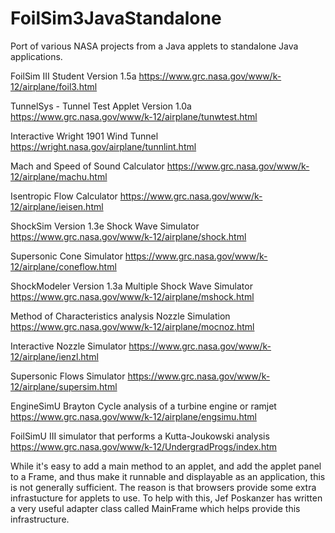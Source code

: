 # FoilSim3JavaStandalone
Port of various NASA projects from a Java applets to standalone Java applications.

FoilSim III Student Version 1.5a
https://www.grc.nasa.gov/www/k-12/airplane/foil3.html

TunnelSys - Tunnel Test Applet Version 1.0a
https://www.grc.nasa.gov/www/k-12/airplane/tunwtest.html

Interactive Wright 1901 Wind Tunnel
https://wright.nasa.gov/airplane/tunnlint.html

Mach and Speed of Sound Calculator
https://www.grc.nasa.gov/www/k-12/airplane/machu.html

Isentropic Flow Calculator
https://www.grc.nasa.gov/www/k-12/airplane/ieisen.html

ShockSim Version 1.3e Shock Wave Simulator
https://www.grc.nasa.gov/www/k-12/airplane/shock.html

Supersonic Cone Simulator
https://www.grc.nasa.gov/www/k-12/airplane/coneflow.html

ShockModeler Version 1.3a Multiple Shock Wave Simulator
https://www.grc.nasa.gov/www/k-12/airplane/mshock.html

Method of Characteristics analysis Nozzle Simulation
https://www.grc.nasa.gov/www/k-12/airplane/mocnoz.html

Interactive Nozzle Simulator
https://www.grc.nasa.gov/www/k-12/airplane/ienzl.html

Supersonic Flows Simulator
https://www.grc.nasa.gov/www/k-12/airplane/supersim.html

EngineSimU Brayton Cycle analysis of a turbine engine or ramjet
https://www.grc.nasa.gov/www/k-12/airplane/engsimu.html

FoilSimU III simulator that performs a Kutta-Joukowski analysis
https://www.grc.nasa.gov/www/k-12/UndergradProgs/index.htm

While it's easy to add a main method to an applet, and add the applet panel to a Frame, and thus make it runnable and displayable as an application, this is not generally sufficient. The reason is that browsers provide some extra infrastucture for applets to use. To help with this, Jef Poskanzer has written a very useful adapter class called MainFrame which helps provide this infrastructure. 
